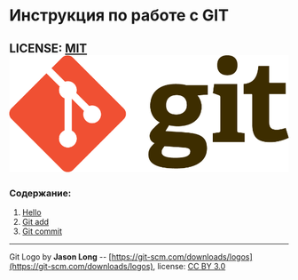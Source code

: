 # Инструкция по работе с GIT

LICENSE: [MIT](./license.md)
![](./git%20logo.png)
---
### Содержание: ###
1. [Hello](./Hello.md)
2. [Git add](./add.md)
3. [Git commit](./commit.md)


---

Git Logo by **Jason Long** -- [https://git-scm.com/downloads/logos](https://git-scm.com/downloads/logos),
license:  [CC BY 3.0](https://creativecommons.org/licenses/by/3.0/)

